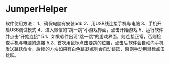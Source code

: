 # JumperHelper
软件使用方法：
1、确保电脑有安装adb
2、用USB线连接手机与电脑
3、手机开启USB调试模式
4、进入微信的“跳一跳”小游戏界面，点击开始游戏
5、运行软件并点击“开始连接”
5.1、如果软件出现“跳一跳”的游戏界面，则连接正常，否则检查手机与电脑的连接
5.2、首次用鼠标点击要跳的位置，点击后软件会自动向手机发送跳跃命令，后续的方块如果有白色跳跃点则会自动跳跃，否则手动用鼠标点击跳跃。